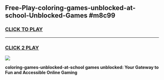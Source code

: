 
## Free-Play-coloring-games-unblocked-at-school-Unblocked-Games #m8c99
<h3>
<a href="https://news.freeplayer.one?title=coloring-games-unblocked-at-school&ref=8M">CLICK TO PLAY</a></h3>
<hr>

<h3>
<a href="https://news.freeplayer.one?title=coloring-games-unblocked-at-school&ref=8M">CLICK 2 PLAY</a>
  
</h3>

<a href="https://news.freeplayer.one?title=coloring-games-unblocked-at-school&ref=8M"><img src="https://clearcache.store/games.png"></a>


**coloring-games-unblocked-at-school games unblocked: Your Gateway to Fun and Accessible Online Gaming**
